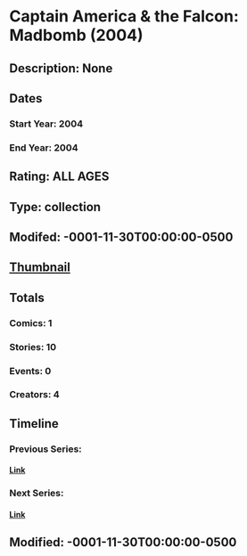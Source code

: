 # Captain America & the Falcon: Madbomb (2004)
## Description: None
## Dates
### Start Year: 2004
### End Year: 2004
## Rating: ALL AGES
## Type: collection
## Modifed: -0001-11-30T00:00:00-0500
## [Thumbnail](http://i.annihil.us/u/prod/marvel/i/mg/c/50/4bb6eee02397b.jpg)
## Totals
### Comics: 1
### Stories: 10
### Events: 0
### Creators: 4
## Timeline
### Previous Series: 
#### [Link]()
### Next Series: 
#### [Link]()
## Modified: -0001-11-30T00:00:00-0500